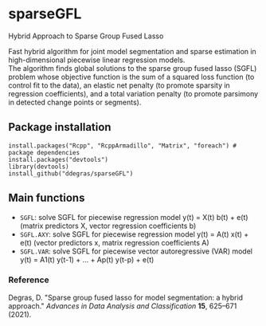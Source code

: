 # sparseGFL
Hybrid Approach to Sparse Group Fused Lasso

Fast hybrid algorithm for joint model segmentation and sparse estimation in high-dimensional piecewise linear regression models.   
The algorithm finds global solutions to the sparse group fused lasso (SGFL) problem whose objective function is the sum of a squared loss function (to control fit to the data), an elastic net penalty (to promote sparsity in regression coefficients), and a total variation penalty (to promote parsimony in detected change points or segments).   

## Package installation
``` 
install.packages("Rcpp", "RcppArmadillo", "Matrix", "foreach") # package dependencies
install.packages("devtools")
library(devtools)  
install_github("ddegras/sparseGFL") 
```
## Main functions
- `SGFL`: solve SGFL for piecewise regression model y(t) = X(t) b(t) + e(t) 
(matrix predictors X, vector regression coefficients b)
- `SGFL.AXY`: solve SGFL for piecewise regression model y(t) = A(t) x(t) + e(t) 
(vector predictors x, matrix regression coefficients A)
- `SGFL.VAR`: solve SGFL for piecewise vector autoregressive (VAR) model y(t) = A1(t) y(t-1) + ... + Ap(t) y(t-p) + e(t)

### Reference
Degras, D. "Sparse group fused lasso for model segmentation: a hybrid approach." *Advances in Data Analysis and Classification* **15**, 625–671 (2021). 

